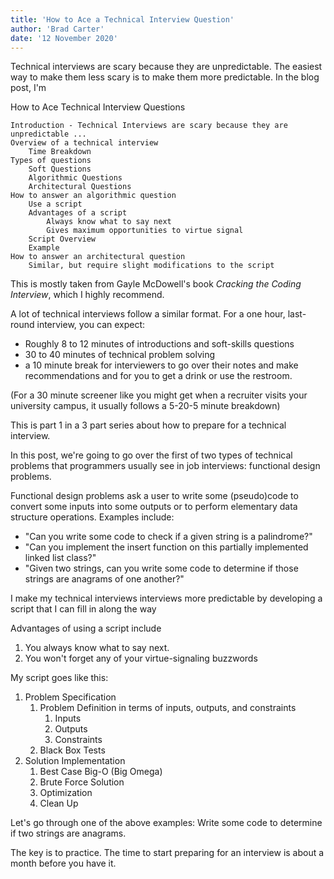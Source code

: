 ```yaml
---
title: 'How to Ace a Technical Interview Question'
author: 'Brad Carter'
date: '12 November 2020'
---
```


Technical interviews are scary because they are unpredictable. The easiest way to make them less scary is to make them more predictable. In the blog post, I'm




How to Ace Technical Interview Questions

    Introduction - Technical Interviews are scary because they are unpredictable ...
    Overview of a technical interview
        Time Breakdown
    Types of questions
        Soft Questions
        Algorithmic Questions
        Architectural Questions
    How to answer an algorithmic question
        Use a script
        Advantages of a script
            Always know what to say next
            Gives maximum opportunities to virtue signal
        Script Overview
        Example
    How to answer an architectural question
        Similar, but require slight modifications to the script







This is mostly taken from Gayle McDowell's book _Cracking the Coding Interview_, which I highly recommend.


A lot of technical interviews follow a similar format. For a one hour, last-round interview, you can expect:
- Roughly 8 to 12 minutes of introductions and soft-skills questions
- 30 to 40 minutes of technical problem solving
- a 10 minute break for interviewers to go over their notes and make recommendations and for you to get a drink or use the restroom.

(For a 30 minute screener like you might get when a recruiter visits your university campus, it usually follows a 5-20-5 minute breakdown)

This is part 1 in a 3 part series about how to prepare for a technical interview.

In this post, we're going to go over the first of two types of technical problems that programmers usually see in job interviews: functional design problems.

Functional design problems ask a user to write some (pseudo)code to convert some inputs into some outputs or to perform elementary data structure operations. Examples include:
- "Can you write some code to check if a given string is a palindrome?"
- "Can you implement the insert function on this partially implemented linked list class?"
- "Given two strings, can you write some code to determine if those strings are anagrams of one another?"

I make my technical interviews interviews more predictable by developing a script that I can fill in along the way

Advantages of using a script include
1. You always know what to say next.
1. You won't forget any of your virtue-signaling buzzwords

My script goes like this:

1. Problem Specification
    1. Problem Definition in terms of inputs, outputs, and constraints
        1. Inputs
        1. Outputs
        1. Constraints
    1. Black Box Tests
1. Solution Implementation
    1. Best Case Big-O (Big Omega)
    1. Brute Force Solution
    1. Optimization
    1. Clean Up

Let's go through one of the above examples: Write some code to determine if two strings are anagrams.





The key is to practice. The time to start preparing for an interview is about a month before you have it.